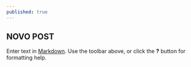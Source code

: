 ```yaml
---
published: true
---
```



## NOVO POST

Enter text in [Markdown](http://daringfireball.net/projects/markdown/). Use the toolbar above, or click the **?** button for formatting help.
